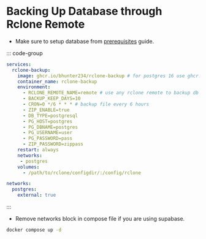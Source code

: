 # Backing Up Database through Rclone Remote

- Make sure to setup database from [prerequisites](/docs/getting-started/prerequisites.md) guide.

::: code-group

```yml [docker-compose.yml]
services:
  rclone-backup:
    image: ghcr.io/bhunter234/rclone-backup # for postgres 16 use ghcr.io/adrienpoupa/rclone-backup
    container_name: rclone-backup
    environment:
      - RCLONE_REMOTE_NAME=remote # use any rclone remote to backup db file
      - BACKUP_KEEP_DAYS=10
      - CRON=0 */6 * * * # backup file every 6 hours
      - ZIP_ENABLE=true
      - DB_TYPE=postgresql
      - PG_HOST=postgres
      - PG_DBNAME=postgres
      - PG_USERNAME=user
      - PG_PASSWORD=pass
      - ZIP_PASSWORD=zippass
    restart: always
    networks:
     - postgres
    volumes:
      - /path/to/rclone/configdir/:/config/rclone

networks:
  postgres:                                 
    external: true
```
:::

- Remove networks block in compose file if you are using supabase.

```sh
docker compose up -d
```